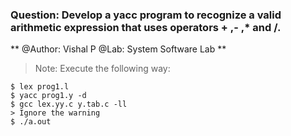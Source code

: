 ### Question: Develop a yacc program to recognize a valid arithmetic expression that uses operators + ,- ,* and /.

** @Author: Vishal P
 @Lab: System Software Lab **

> Note: Execute the following way:

```
$ lex prog1.l
$ yacc prog1.y -d
$ gcc lex.yy.c y.tab.c -ll
> Ignore the warning
$ ./a.out
```
